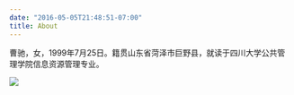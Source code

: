 ```yaml
---
date: "2016-05-05T21:48:51-07:00"
title: About
---
```


  曹驰，女，1999年7月25日。籍贯山东省菏泽市巨野县，就读于四川大学公共管理学院信息资源管理专业。
  
![](/content/about_files/toupiao.png)
